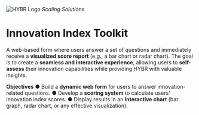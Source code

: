 ![HYBR Logo](https://hybrgroup.net/wp-content/uploads/2023/09/hybr-300x94.png)
*Scaling Solutions*

# Innovation Index Toolkit
A web-based form where users answer a set of questions and immediately receive a
**visualized score report** (e.g., a bar chart or radar chart).
The goal is to create a **seamless and interactive experience**, allowing users to **self-assess** their
innovation capabilities while providing HYBR with valuable insights.

**Objectives**
    ● Build a **dynamic web form** for users to answer innovation-related questions.
    ● Develop a **scoring system** to calculate users’ innovation index scores.
    ● Display results in an **interactive chart** (bar graph, radar chart, or any effective visualization).
